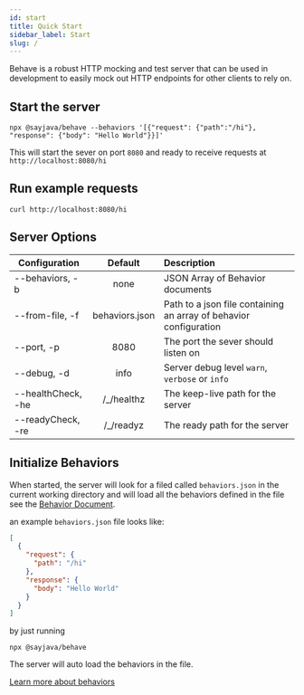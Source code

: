 ```yaml
---
id: start
title: Quick Start
sidebar_label: Start
slug: /
---
```


Behave is a robust HTTP mocking and test server that can be used in development to easily mock out HTTP endpoints for other clients to rely on.

## Start the server

```shell
npx @sayjava/behave --behaviors '[{"request": {"path":"/hi"}, "response": {"body": "Hello World"}}]'
```

This will start the sever on port `8080` and ready to receive requests at `http://localhost:8080/hi`

## Run example requests

```shell
curl http://localhost:8080/hi
```

## Server Options

| Configuration      |    Default     | Description                                                       |
| ------------------ | :------------: | :---------------------------------------------------------------- |
| --behaviors, -b    |      none      | JSON Array of Behavior documents                                  |
| --from-file, -f    | behaviors.json | Path to a json file containing an array of behavior configuration |
| --port, -p         |      8080      | The port the sever should listen on                               |
| --debug, -d        |      info      | Server debug level `warn`, `verbose` or `info`                    |
| --healthCheck, -he |  /\_/healthz   | The keep-live path for the server                                 |
| --readyCheck, -re  |   /\_/readyz   | The ready path for the server                                     |

## Initialize Behaviors

When started, the server will look for a filed called `behaviors.json` in the current working directory and will load all the behaviors defined in the file see the [Behavior Document](guide.md#Server-Behavior).

an example `behaviors.json` file looks like:

```json
[
  {
    "request": {
      "path": "/hi"
    },
    "response": {
      "body": "Hello World"
    }
  }
]
```

by just running

```shell
npx @sayjava/behave
```

The server will auto load the behaviors in the file.

[Learn more about behaviors](guide.md)
